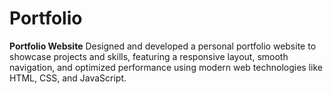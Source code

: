 # Portfolio
**Portfolio Website**  Designed and developed a personal portfolio website to showcase projects and skills, featuring a responsive layout, smooth navigation, and optimized performance using modern web technologies like HTML, CSS, and JavaScript.
